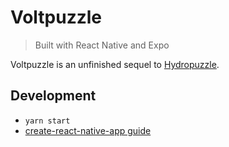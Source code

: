 # Voltpuzzle
> Built with React Native and Expo

Voltpuzzle is an unfinished sequel to [Hydropuzzle](https://github.com/hydropuzzle/hydropuzzle).

## Development

* `yarn start`
* [create-react-native-app guide]

[create-react-native-app guide]: https://github.com/react-community/create-react-native-app/blob/master/react-native-scripts/template/README.md
